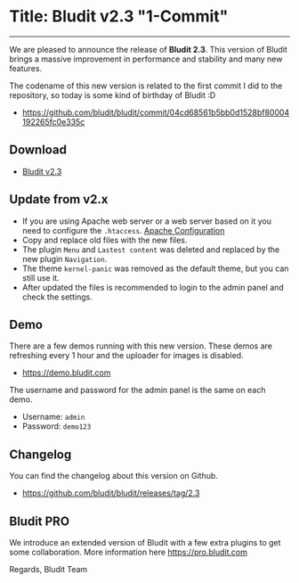 # Title: Bludit v2.3 "1-Commit"
<!-- Date: 2018-03-08 08:00:00 -->
---
We are pleased to announce the release of **Bludit 2.3**. This version of Bludit brings a massive improvement in performance and stability and many new features.

The codename of this new version is related to the first commit I did to the repository, so today is some kind of birthday of Bludit :D
- https://github.com/bludit/bludit/commit/04cd68561b5bb0d1528bf80004192265fc0e335c

<!-- pagebreak -->

## Download
- [Bludit v2.3](https://df6m0u2ovo2fu.cloudfront.net/builds/bludit-2-3.zip)

## Update from v2.x
- If you are using Apache web server or a web server based on it you need to configure the `.htaccess`. [Apache Configuration](https://docs.bludit.com/en/webservers/apache)
- Copy and replace old files with the new files.
- The plugin `Menu` and `Lastest content` was deleted and replaced by the new plugin `Navigation`.
- The theme `kernel-panic` was removed as the default theme, but you can still use it.
- After updated the files is recommended to login to the admin panel and check the settings.

## Demo
There are a few demos running with this new version. These demos are refreshing every 1 hour and the uploader for images is disabled.
- https://demo.bludit.com

The username and password for the admin panel is the same on each demo.
- Username: `admin`
- Password: `demo123`

## Changelog
You can find the changelog about this version on Github.
- https://github.com/bludit/bludit/releases/tag/2.3

## Bludit PRO
We introduce an extended version of Bludit with a few extra plugins to get some collaboration.
More information here https://pro.bludit.com

Regards,
Bludit Team